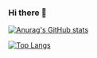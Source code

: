 ### Hi there 👋

[![Anurag's GitHub stats](https://github-readme-stats.vercel.app/api?username=thailoeduardo&show_icons=true&theme=radical&count_private=true&hide_border=true&line_height=5&card_width=500)](https://github.com/anuraghazra/github-readme-stats)

[![Top Langs](https://github-readme-stats.vercel.app/api/top-langs/?username=thailoeduardo&show_icons=true&theme=radical&count_private=true)](https://github.com/anuraghazra/github-readme-stats)

<!--
**thailoeduardo/thailoeduardo** is a ✨ _special_ ✨ repository because its `README.md` (this file) appears on your GitHub profile.

Here are some ideas to get you started:

- 🔭 I’m currently working on ...
- 🌱 I’m currently learning ...
- 👯 I’m looking to collaborate on ...
- 🤔 I’m looking for help with ...
- 💬 Ask me about ...
- 📫 How to reach me: ...
- 😄 Pronouns: ...
- ⚡ Fun fact: ...
-->
